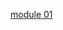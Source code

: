 [module 01](https://github.com/Data-Learn/data-engineering/blob/master/DE-101%20Modules/Module01/readme.md)
